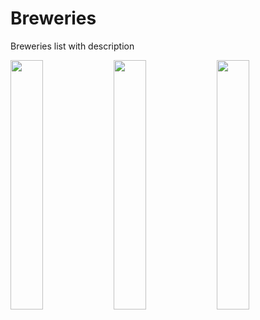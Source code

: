 # Breweries
Breweries list with description


<img src="https://user-images.githubusercontent.com/29354959/100149524-01d3b580-2ea7-11eb-9ae6-6645b4e96dab.png" width=32%> <img src="https://user-images.githubusercontent.com/29354959/100149528-039d7900-2ea7-11eb-9d16-ab6b96e18fa8.png" width=32%> <img src="https://user-images.githubusercontent.com/29354959/100149533-04cea600-2ea7-11eb-91a5-9143516027b6.png" width=32%>

